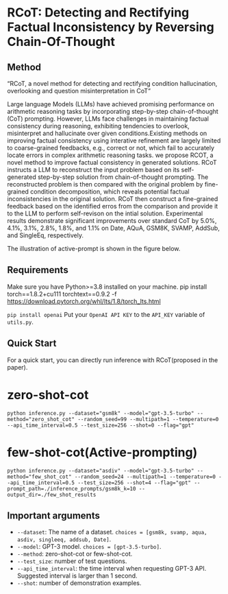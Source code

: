 # RCoT: Detecting and Rectifying Factual Inconsistency by Reversing Chain-Of-Thought

## Method
“RCoT, a novel method for detecting and rectifying condition hallucination, overlooking and question misinterpretation in CoT“

Large language Models (LLMs) have achieved promising performance on arithmetic reasoning tasks by incorporating step-by-step chain-of-thought (CoT) prompting. However, LLMs face challenges in maintaining factual consistency during reasoning, exhibiting tendencies to overlook, misinterpret and hallucinate over given conditions.Existing methods on improving factual consistency using interative refinement are largely limited to coarse-grained feedbacks, e.g., correct or not, which fail to accurately locate errors in complex arithmetic reasoning tasks. we propose RCOT, a novel method to improve factual consistency in generated solutions. RCoT instructs a LLM to reconstruct the input problem based on its self-generated step-by-step solution from chain-of-thought prompting. The reconstructed problem is then compared with the original problem by fine-grained condition decomposition, which reveals potential factual inconsistencies in the original solution. RCoT then construct a fine-grained feedback based on the identified erros from the comparison and provide it to the LLM to perform self-revison on the intial solution. Experimental results demonstrate significant improvements over standard CoT by 5.0\%, 4.1\%, 3.1\%, 2.8\%, 1.8\%, and 1.1\% on Date, AQuA, GSM8K, SVAMP, AddSub, and SingleEq, respectively.



The illustration of active-prompt is shown in the figure below.


## Requirements
Make sure you have Python>=3.8 installed on your machine.
pip install torch==1.8.2+cu111 torchtext==0.9.2 -f https://download.pytorch.org/whl/lts/1.8/torch_lts.html

`pip install openai`
Put your `OpenAI API KEY` to the `API_KEY` variable of `utils.py`.


## Quick Start
For a quick start, you can directly run inference with RCoT(proposed in the paper).

# zero-shot-cot
```shell
python inference.py --dataset="gsm8k" --model="gpt-3.5-turbo" --method="zero_shot_cot" --random_seed=99 --multipath=1 --temperature=0 --api_time_interval=0.5 --test_size=256 --shot=0 --flag="gpt"
```
# few-shot-cot(Active-prompting)
```shell
python inference.py --dataset="asdiv" --model="gpt-3.5-turbo" --method="few_shot_cot" --random_seed=24 --multipath=1 --temperature=0 --api_time_interval=0.5 --test_size=256 --shot=4 --flag="gpt" --prompt_path=./inference_prompts/gsm8k_k=10 --output_dir=./few_shot_results

```

## Important arguments
   * `--dataset`: The name of a dataset. `choices = [gsm8k, svamp, aqua, asdiv, singleeq, addsub, Date]`.
   * `--model`: GPT-3 model. `choices = [gpt-3.5-turbo]`.
   * `--method`: zero-shot-cot or few-shot-cot.
   * `--test_size`: number of test questions.
   * `--api_time_interval`: the time interval when requesting GPT-3 API. Suggested interval is larger than 1 second.
   * `--shot`: number of demonstration examples.
